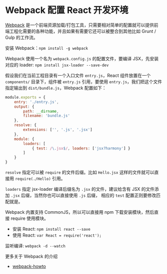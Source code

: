 # Webpack 配置 React 开发环境

[Webpack](http://webpack.github.io/)
是一个前端资源加载/打包工具，只需要相对简单的配置就可以提供前端工程化需要的各种功能，并且如果有需要它还可以被整合到其他比如
Grunt / Gulp 的工作流。

安装 Webpack：`npm install -g webpack`

Webpack 使用一个名为 `webpack.config.js` 的配置文件，要编译 JSX，先安装对应的
loader: `npm install jsx-loader --save-dev`

假设我们在当前工程目录有一个入口文件 `entry.js`，React 组件放置在一个
`components/` 目录下，组件被 `entry.js` 引用，要使用
`entry.js`，我们把这个文件指定输出到 `dist/bundle.js`，Webpack 配置如下：

```javascript
module.exports = {
	entry: './entry.js',
	output: {
		path: __dirname,
		filename: 'bundle.js'
	},
	resolve: {
		extensions: ['', '.js', '.jsx']
	},
	module: {
		loaders: [
			{ test: /\.jsx$/, loaders: ['jsx?harmony'] }
		]
	}
}
```

`resolve` 指定可以被 `require` 的文件后缀。比如 `Hello.jsx`
这样的文件就可以直接用 `require(./Hello)` 引用。

`loaders` 指定 jsx-loader 编译后缀名为 `.jsx` 的文件，建议给含有 JSX
的文件添加 `.jsx` 后缀，当然你也可以直接使用 `.js` 后缀， 相应的 `test`
配置正则要修改匹配就是。

Webpack 内置支持 CommonJS，所以可以直接用 npm 下载安装模块，然后直接 require
使用模块。

- 安装 React: `npm install react --save`
- 使用 React: `var React = require('react');`

监听编译: `webpack -d --watch`

更多关于 Webpack 的介绍

- [webpack-howto](https://github.com/petehunt/webpack-howto)
